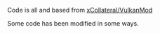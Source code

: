 Code is all and based from [xCollateral/VulkanMod](https://github.com/xCollateral/VulkanMod/tree/1.20.x/src/main/java/net/vulkanmod/vulkan)

Some code has been modified in some ways.
